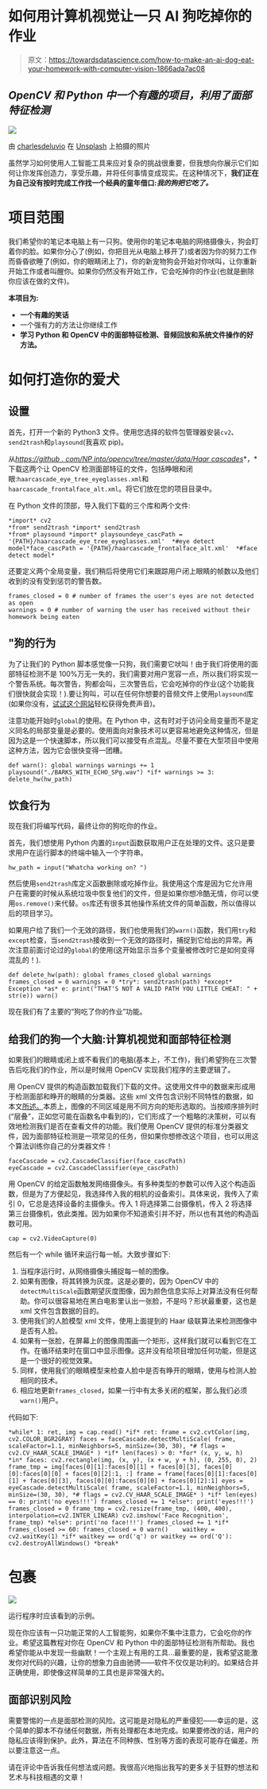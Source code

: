 # 如何用计算机视觉让一只 AI 狗吃掉你的作业

> 原文：<https://towardsdatascience.com/how-to-make-an-ai-dog-eat-your-homework-with-computer-vision-1866ada7ac08>

## *OpenCV 和 Python 中一个有趣的项目，利用了面部特征检测*

![](img/4540a92a1796808acdb6463ac374a933.png)

由 [charlesdeluvio](https://unsplash.com/@charlesdeluvio?utm_source=medium&utm_medium=referral) 在 [Unsplash](https://unsplash.com?utm_source=medium&utm_medium=referral) 上拍摄的照片

虽然学习如何使用人工智能工具来应对复杂的挑战很重要，但我想向你展示它们如何让你发挥创造力，享受乐趣，并将任何事情变成现实。在这种情况下，**我们正在为自己没有按时完成工作找一个经典的童年借口:*我的狗把它吃了。***

# 项目范围

我们希望你的笔记本电脑上有一只狗。使用你的笔记本电脑的网络摄像头，狗会盯着你的脸。如果你分心了(例如，你把目光从电脑上移开了)或者因为你的努力工作而昏昏欲睡了(例如，你的眼睛闭上了)，你的新宠物狗会开始对你吠叫，让你重新开始工作或者叫醒你。如果你仍然没有开始工作，它会吃掉你的作业(也就是删除你应该在做的文件)。

**本项目为:**

*   **一个有趣的笑话**
*   一个强有力的方法让你继续工作
*   **学习 Python 和 OpenCV 中的面部特征检测、音频回放和系统文件操作的好方法。**

# 如何打造你的爱犬

## 设置

首先，打开一个新的 Python3 文件。使用您选择的软件包管理器安装`cv2`、`send2trash`和`playsound`(我喜欢 pip)。

从[*https://github . com/NP into/opencv/tree/master/data/Haar cascades*](https://github.com/npinto/opencv/tree/master/data/haarcascades)*，*下载这两个让 OpenCV 检测面部特征的文件，包括睁眼和闭眼:`haarcascade_eye_tree_eyeglasses.xml`和`haarcascade_frontalface_alt.xml`。将它们放在您的项目目录中。

在 Python 文件的顶部，导入我们下载的三个库和两个文件:

```
*import* cv2
*from* send2trash *import* send2trash
*from* playsound *import* playsoundeye_cascPath = '{PATH}/haarcascade_eye_tree_eyeglasses.xml'  *#eye detect model*face_cascPath = '{PATH}/haarcascade_frontalface_alt.xml'  *#face detect model*
```

还要定义两个全局变量，我们稍后将使用它们来跟踪用户闭上眼睛的帧数以及他们收到的没有受到惩罚的警告数。

```
frames_closed = 0 # number of frames the user's eyes are not detected as open
warnings = 0 # number of warning the user has received without their homework being eaten
```

## "狗的行为

为了让我们的 Python 脚本感觉像一只狗，我们需要它吠叫！由于我们将使用的面部特征检测不是 100%万无一失的，我们需要对用户宽容一点，所以我们将实现一个警告系统。每次警告，狗都会叫，三次警告后，它会吃掉你的作业(这个功能我们很快就会实现！).要让狗叫，可以在任何你想要的音频文件上使用`playsound`库(如果你没有，[试试这个网站](https://freesound.org/search/?q=dog+bark)轻松获得免费声音)。

注意功能开始时`global`的使用。在 Python 中，这有时对于访问全局变量而不是定义同名的局部变量是必要的。使用面向对象技术可以更容易地避免这种情况，但是因为这是一个快速脚本，所以我们可以接受有点混乱。尽量不要在大型项目中使用这种方法，因为它会很快变得一团糟。

```
def warn(): global warnings warnings += 1 playsound("./BARKS_WITH_ECHO_SPg.wav") *if* warnings >= 3: delete_hw(hw_path)
```

## 饮食行为

现在我们将编写代码，最终让你的狗吃你的作业。

首先，我们想使用 Python 内置的`input`函数获取用户正在处理的文件。这只是要求用户在运行脚本的终端中输入一个字符串。

```
hw_path = input("Whatcha working on? ")
```

然后使用`send2trash`库定义函数删除或吃掉作业。我使用这个库是因为它允许用户在需要的时候从系统垃圾中恢复他们的文件，但是如果你想冷酷无情，你可以使用`os.remove()`来代替。`os`库还有很多其他操作系统文件的简单函数，所以值得以后的项目学习。

如果用户给了我们一个无效的路径，我们也使用我们的`warn()`函数，我们用`try`和`except`检查，当`send2trash`接收到一个无效的路径时，捕捉到它给出的异常。再次注意前面讨论过的`global`的使用(这开始显示当多个变量被修改时它是如何变得混乱的！).

```
def delete_hw(path): global frames_closed global warnings frames_closed = 0 warnings = 0 *try*: send2trash(path) *except* Exception *as* e: print("THAT'S NOT A VALID PATH YOU LITTLE CHEAT: " + str(e)) warn()
```

现在我们有了主要的“狗吃了你的作业”功能。

## 给我们的狗一个大脑:计算机视觉和面部特征检测

如果我们的眼睛或闭上或不看我们的电脑(基本上，不工作)，我们希望狗在三次警告后吃我们的作业，所以是时候用 OpenCV 实现我们程序的主要逻辑了。

用 OpenCV 提供的构造函数加载我们下载的文件。这使用文件中的数据来形成用于检测面部和睁开的眼睛的分类器。这些 xml 文件包含识别不同特性的数据，如本文[所述。](https://ieeexplore.ieee.org/document/990517)本质上，图像的不同区域是用不同方向的矩形选取的。当按顺序排列时(“层叠”，正如您可能在函数名中看到的)，它们形成了一个粗略的决策树，可以有效地检测我们是否在查看文件的功能。我们使用 OpenCV 提供的标准分类器文件，因为面部特征检测是一项常见的任务，但如果你想修改这个项目，也可以用这个算法训练你自己的分类器文件！

```
faceCascade = cv2.CascadeClassifier(face_cascPath)
eyeCascade = cv2.CascadeClassifier(eye_cascPath)
```

用 OpenCV 的给定函数触发网络摄像头。有多种类型的参数可以传入这个构造函数，但是为了方便起见，我选择传入我的相机的设备索引。具体来说，我传入了索引 0，它总是选择设备的主摄像头。传入 1 将选择第二台摄像机，传入 2 将选择第三台摄像机，依此类推。因为如果你不知道索引并不好，所以也有其他的构造函数可用。

```
cap = cv2.VideoCapture(0)
```

然后有一个 while 循环来运行每一帧。大致步骤如下:

1.  当程序运行时，从网络摄像头捕捉每一帧的图像。
2.  如果有图像，将其转换为灰度。这是必要的，因为 OpenCV 中的`detectMultiScale`函数期望灰度图像，因为颜色信息实际上对算法没有任何帮助。你可以很容易地在黑白电影里认出一张脸，不是吗？形状最重要，这也是 xml 文件包含数据的目的。
3.  使用我们的人脸模型 xml 文件，使用上面提到的 Haar 级联算法来检测图像中是否有人脸。
4.  如果有一张脸，在屏幕上的图像周围画一个矩形，这样我们就可以看到它在工作。在循环结束时在窗口中显示图像。这并没有给项目增加任何功能，但是这是一个很好的视觉效果。
5.  同样，使用我们的眼睛模型来检查人脸中是否有睁开的眼睛，使用与检测人脸相同的技术。
6.  相应地更新`frames_closed`，如果一行中有太多关闭的框架，那么我们必须`warn()`用户。

代码如下:

```
*while* 1: ret, img = cap.read() *if* ret: frame = cv2.cvtColor(img, cv2.COLOR_BGR2GRAY) faces = faceCascade.detectMultiScale( frame, scaleFactor=1.1, minNeighbors=5, minSize=(30, 30), *# flags = cv2.CV_HAAR_SCALE_IMAGE* ) *if* len(faces) > 0: *for* (x, y, w, h) *in* faces: cv2.rectangle(img, (x, y), (x + w, y + h), (0, 255, 0), 2) frame_tmp = img[faces[0][1]:faces[0][1] + faces[0][3], faces[0][0]:faces[0][0] + faces[0][2]:1, :] frame = frame[faces[0][1]:faces[0][1] + faces[0][3], faces[0][0]:faces[0][0] + faces[0][2]:1] eyes = eyeCascade.detectMultiScale( frame, scaleFactor=1.1, minNeighbors=5, minSize=(30, 30), *# flags = cv2.CV_HAAR_SCALE_IMAGE* ) *if* len(eyes) == 0: print('no eyes!!!') frames_closed += 1 *else*: print('eyes!!!') frames_closed = 0 frame_tmp = cv2.resize(frame_tmp, (400, 400), interpolation=cv2.INTER_LINEAR) cv2.imshow('Face Recognition', frame_tmp) *else*: print('no face!!!') frames_closed += 1 *if* frames_closed >= 60: frames_closed = 0 warn()    waitkey = cv2.waitKey(1) *if* waitkey == ord('q') or waitkey == ord('Q'): cv2.destroyAllWindows() *break*
```

# 包裹

![](img/4fc5ad70ccf5067fc444a026be6824b8.png)

运行程序时应该看到的示例。

现在你应该有一只功能正常的人工智能狗，如果你不集中注意力，它会吃你的作业。希望这篇教程对你在 OpenCV 和 Python 中的面部特征检测有所帮助。我也希望你能从中发现一些幽默！一个主观上有用的工具…最重要的是，我希望这能激发你对代码的兴趣，让你的想象力自由驰骋——软件不仅仅是功利的。如果结合并正确使用，即使像这样简单的工具也是非常强大的。

## 面部识别风险

需要警惕的一点是面部检测的风险。这可能是对隐私的严重侵犯——幸运的是，这个简单的脚本不存储任何数据，所有处理都在本地完成。如果要修改的话，用户的隐私应该得到保护。此外，算法在不同种族、性别等方面的表现可能存在偏差。所以要注意这一点。

请在评论中告诉我任何想法或问题。我很高兴地指出我写的更多关于狂野的想法和艺术与科技相遇的文章！